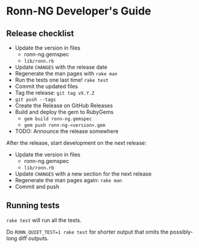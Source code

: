 Ronn-NG Developer's Guide
=========================

## Release checklist

* Update the version in files
  * ronn-ng.gemspec
  * `lib/ronn.rb`
* Update `CHANGES` with the release date
* Regenerate the man pages with `rake man`
* Run the tests one last time! `rake test`
* Commit the updated files
* Tag the release: `git tag vX.Y.Z`
* `git push --tags`
* Create the Release on GitHub Releases
* Build and deploy the gem to RubyGems
  * `gem build ronn-ng.gemspec`
  * `gem push ronn-ng-<version>.gem`
* TODO: Announce the release somewhere

After the release, start development on the next release:

* Update the version in files
  * ronn-ng.gemspec
  * `lib/ronn.rb`
* Update `CHANGES` with a new section for the next release
* Regenerate the man pages again: `rake man`
* Commit and push


## Running tests

`rake test` will run all the tests.

Do `RONN_QUIET_TEST=1 rake test` for shorter output that omits the possibly-long
diff outputs.